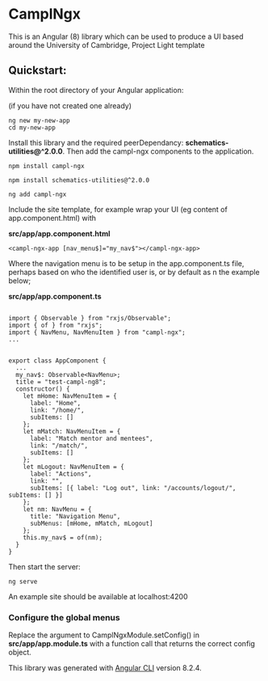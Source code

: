 # CamplNgx

This is an Angular (8) library which can be used to produce a UI based around the University of Cambridge, Project Light template

## Quickstart:

Within the root directory of your Angular application:

(if you have not created one already)

```
ng new my-new-app
cd my-new-app
```

Install this library and the required peerDependancy: **schematics-utilities@^2.0.0**. Then add the campl-ngx components to the application.

```
npm install campl-ngx

npm install schematics-utilities@^2.0.0

ng add campl-ngx
```

Include the site template, for example wrap your UI (eg content of app.component.html) with

**src/app/app.component.html**

```
<campl-ngx-app [nav_menu$]="my_nav$"></campl-ngx-app>
```

Where the navigation menu is to be setup in the app.component.ts file, perhaps based on who the identified user is, or by default as n the example below;

**src/app/app.component.ts**

```

import { Observable } from "rxjs/Observable";
import { of } from "rxjs";
import { NavMenu, NavMenuItem } from "campl-ngx";
...


export class AppComponent {
  ...
  my_nav$: Observable<NavMenu>;
  title = "test-campl-ng8";
  constructor() {
    let mHome: NavMenuItem = {
      label: "Home",
      link: "/home/",
      subItems: []
    };
    let mMatch: NavMenuItem = {
      label: "Match mentor and mentees",
      link: "/match/",
      subItems: []
    };
    let mLogout: NavMenuItem = {
      label: "Actions",
      link: "",
      subItems: [{ label: "Log out", link: "/accounts/logout/", subItems: [] }]
    };
    let nm: NavMenu = {
      title: "Navigation Menu",
      subMenus: [mHome, mMatch, mLogout]
    };
    this.my_nav$ = of(nm);
  }
}
```

Then start the server:

```
ng serve
```

An example site should be available at localhost:4200

### Configure the global menus

Replace the argument to CamplNgxModule.setConfig() in **src/app/app.module.ts** with a function call that returns the correct config object.

This library was generated with [Angular CLI](https://github.com/angular/angular-cli) version 8.2.4.
